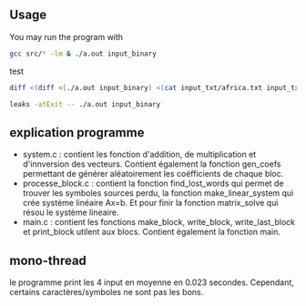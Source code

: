 


## Usage

You may run the program with

```bash
gcc src/* -lm & ./a.out input_binary 
```

test
```bash
diff <(diff <(./a.out input_binary) <(cat input_txt/africa.txt input_txt/medium.txt input_txt/big.txt input_txt/small.txt)) exp.txt

leaks -atExit -- ./a.out input_binary
```


## explication programme

- system.c : contient les fonction d'addition, de multiplication et d'innversion des vecteurs. Contient également la fonction gen_coefs permettant de générer aléatoirement les coéfficients de chaque bloc.
- processe_block.c : contient la fonction find_lost_words qui permet de trouver les symboles sources perdu, la fonction make_linear_system qui crée système linéaire Ax=b. Et pour finir la fonction matrix_solve qui résou le système lineaire. 
- main.c : contient les fonctions make_block, write_block, write_last_block et print_block utilent aux blocs. Contient également la fonction main.

## mono-thread 

le programme print les 4 input en moyenne en 0.023 secondes. Cependant, certains caractères/symboles ne sont pas les bons. 
